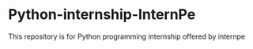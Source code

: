 # Python-internship-InternPe
This repository is for  Python programming  internship offered by internpe
